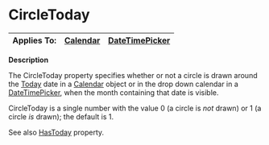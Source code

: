 




<h1 class="heading"><span class="name">CircleToday</span></h1>

| Applies To: | [Calendar](../a-z/calendar.md) | [DateTimePicker](../a-z/datetimepicker.md) |
| --- | --- | ---  |


**Description**


The CircleToday property specifies whether or not a circle is drawn around the [Today](../a-z/today.md) date in a [Calendar](../a-z/calendar.md) object or in the drop down calendar in a [DateTimePicker](../a-z/datetimepicker.md), when the month containing that date is visible.


CircleToday is a single number with the value 0 (a circle is *not* drawn) or 1 (a circle *is* drawn); the default is 1.


See also [HasToday](../a-z/hastoday.md) property.



